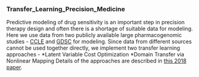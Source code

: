 ### Transfer_Learning_Precision_Medicine  
Predictive modeling of drug sensitivity is an important step in precision therapy design and often there is a shortage of suitable data for modeling. Here we use data from two publicly available large pharmacogenomic studies - [CCLE](https://portals.broadinstitute.org/ccle) and [GDSC](http://www.cancerrxgene.org/) for modeling. Since data from different sources cannot be used together directly, we implement two transfer learning approaches - 
*Latent Variable Cost Optimization
*Domain Transfer via Nonlinear Mapping
Details of the approaches are described in [this 2018 paper](https://bmcbioinformatics.biomedcentral.com/articles/10.1186/s12859-018-2465-y). 

